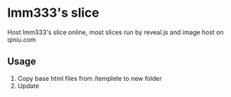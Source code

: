 # lmm333's slice

Host lmm333's slice online, most slices run by reveal.js and image host on qiniu.com

## Usage

1. Copy base html files from /templete to new folder
2. Update <title> , add .md files
3. Publish to github
4. [Optional] If want to preview md files locally, need to setup npm server, see **Preview md on localhost** below or see README.md file under `reveal.js-3.6.0` for more detail

## reveal.js

A framework for easily creating beautiful presentations using HTML. [Check out the live demo](http://revealjs.com/).

## Preview Markdown on localhost
1. Make sure finish Full setup first
1. Copy .md and image files to `reveal.js-3.6.0` folder and update md file name in external_md.html
1. Serve the presentation and monitor source files for changes
   ```sh
   $ cd reveal.js-3.6.0
   $ npm start
   ```
1. Open `http://localhost:8000/external_md.html`

## Full setup

Some reveal.js features, like external Markdown and speaker notes, require that presentations run from a local web server. The following instructions will set up such a server as well as all of the development tasks needed to make edits to the reveal.js source code.

1. Install [Node.js](http://nodejs.org/) (4.0.0 or later)

1. Clone the reveal.js repository
   ```sh
   $ git clone https://github.com/hakimel/reveal.js.git
   ```

1. Navigate to the reveal.js folder
   ```sh
   $ cd reveal.js
   ```

1. Install dependencies
   ```sh
   $ npm install
   ```

1. Serve the presentation and monitor source files for changes
   ```sh
   $ npm start
   ```

1. Open <http://localhost:8000> to view your presentation

   You can change the port by using `npm start -- --port=8001`.

## qiniu.com

A cloud computering website, I am using image CDN storage of it, [imageView2 API document](https://developer.qiniu.com/dora/manual/1279/basic-processing-images-imageview2)

Add image to md like below, use <!-- .element --> to control image size


    ![](http://7xinjz.com1.z0.glb.clouddn.com/travel/180719slices/Cambodia00.JPG?imageView2/2/w/2000) <!-- .element height="90%" width="90%" -->


## License

MIT licensed

Copyright (C) 2018 lmm333, http://lmm333.com/

## 注意
- 相对路径插入图片，使用 ![](images/a.JPG)
   - 注意images前面没有/ 否则会变成 lmm333.com/images/a.JPG 的绝对路径
   - 注意照片后缀名的大小写敏感，建议全部重命名为小写，避免麻烦